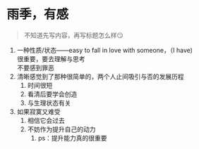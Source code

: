 # 雨季，有感

> 不知道先写内容，再写标题怎么样😏

1. 一种性质/状态——easy to fall in love with someone，（I have)\
   很重要，要去理解与思考\
   不要感到罪恶
2. 清晰感觉到了那种很简单的，两个人止间吸引与否的发展历程
   1. 时间很短
   2. 看清后要学会创造
   3. 与生理状态有关
3. 如果寂寞又难受
   1. 相信它会过去
   2. 不妨作为提升自己的动力
      1. ps：提升能力真的很重要

